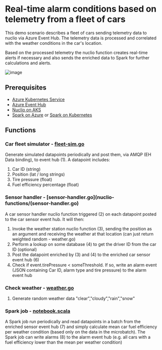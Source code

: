 # Real-time alarm conditions based on telemetry from a fleet of cars

This demo scenario describes a fleet of cars sending telemetry data to nuclio via Azure Event Hub. The telemetry data is processed and correlated with the weather conditions in the car's location.

Based on the processed telemetry the nuclio function creates real-time alerts if necessary and also sends the enriched data to Spark for further calculations and alerts.

![image](https://user-images.githubusercontent.com/17064840/35099715-b7306804-fc61-11e7-8629-3874745393f9.png)

## Prerequisites

* [Azure Kubernetes Service](https://docs.microsoft.com/en-us/azure/aks/)
* [Azure Event Hub](https://docs.microsoft.com/en-us/azure/event-hubs/event-hubs-create)
* [Nuclio on AKS]()
* [Spark on Azure](https://docs.microsoft.com/en-us/azure/hdinsight/spark/apache-spark-jupyter-spark-sql)
or 
[Spark on Kubernetes](https://hub.kubeapps.com/charts/stable/spark)

## Functions

###  Car fleet simulator - [fleet-sim.go](nuclio-functions/fleet-sim.go)

Generate simulated datapoints periodically and post them, via AMQP (EH Data binding), to event hub (1). A datapoint includes:
1. Car ID (string)
2. Position (lat / long strings)
3. Tire pressure (float)
4. Fuel efficiency percentage (float)

### Sensor handler - [sensor-handler.go](nuclio-functions/(sensor-handler.go)

A car sensor handler nuclio function triggered (2) on each datapoint posted to the car sensor event hub. It will then:
1. Invoke the weather station nuclio function (3), sending the position as an argument and receiving the weather at that location (can just return weighted random - weather.go)
2. Perform a lookup on some database (4) to get the driver ID from the car ID (optional)
3. Post the datapoint enriched by (3) and (4) to the enriched car sensor event hub (6)
4. Check if event.tirePressure < someThreshold. If so, write an alarm event (JSON containing Car ID, alarm type and tire pressure) to the alarm event hub

### Check weather - [weather.go](nuclio-functions/weather.go)

1.  Generate random weather data "clear","cloudy","rain","snow"

### Spark job - [notebook.scala](spark/notebook.go)

A Spark job run periodically and read datapoints in a batch from the enriched sensor event hub (7) and simply calculate mean car fuel efficiency per weather condition (based only on the data in the microbatch). 
The Spark job can write alarms (8) to the alarm event hub (e.g. all cars with a fuel efficiency lower than the mean per weather condition)
 
